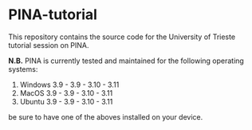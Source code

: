 # PINA-tutorial
This repository contains the source code for the University of Trieste tutorial session on PINA.

<!-- ## Before starting...
To set up the environment to reproduce the results run the following commands on the command line:
```bash
git clone https://github.com/dario-coscia/PINA-tutorial.git
cd PINA-tutorial
bash create_env.sh
```
To enter in the enviroment run the following command:
```bash
source ./venv/bin/activate
```
To exit from the eviroment run the following command:
```bash
deactivate
``` -->
**N.B.**
PINA is currently tested and maintained for the following operating systems:
1. Windows 3.9 - 3.9 - 3.10 - 3.11
2. MacOS 3.9 - 3.9 - 3.10 - 3.11
3. Ubuntu 3.9 - 3.9 - 3.10 - 3.11

be sure to have one of the aboves installed on your device.
